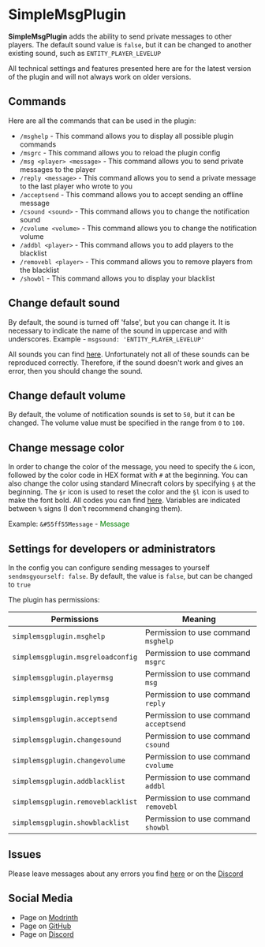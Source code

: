 # SimpleMsgPlugin
**SimpleMsgPlugin** adds the ability to send private messages to other players. The default sound value is `false`, but it can be changed to another existing sound, such as `ENTITY_PLAYER_LEVELUP`

All technical settings and features presented here are for the latest version of the plugin and will not always work on older versions.

## Commands
Here are all the commands that can be used in the plugin:
* `/msghelp` - This command allows you to display all possible plugin commands
* `/msgrc` - This command allows you to reload the plugin config
* `/msg <player> <message>` - This command allows you to send private messages to the player
* `/reply <message>` - This command allows you to send a private message to the last player who wrote to you
* `/acceptsend` - This command allows you to accept sending an offline message
* `/csound <sound>` - This command allows you to change the notification sound
* `/cvolume <volume>` - This command allows you to change the notification volume
* `/addbl <player>` - This command allows you to add players to the blacklist
* `/removebl <player>` - This command allows you to remove players from the blacklist
* `/showbl` - This command allows you to display your blacklist

## Change default sound
By default, the sound is turned off 'false', but you can change it. 
It is necessary to indicate the name of the sound in uppercase and with underscores. 
Example - `msgsound: 'ENTITY_PLAYER_LEVELUP'`

All sounds you can find [here](https://hub.spigotmc.org/javadocs/bukkit/org/bukkit/Sound.html).
Unfortunately not all of these sounds can be reproduced correctly.
Therefore, if the sound doesn't work and gives an error, then you should change the sound.

## Change default volume
By default, the volume of notification sounds is set to `50`, but it can be changed.
The volume value must be specified in the range from `0` to `100`.

## Change message color
In order to change the color of the message, you need to specify the `&` icon, followed by the color code in HEX format with `#` at the beginning.
You can also change the color using standard Minecraft colors by specifying `§` at the beginning.
The `§r` icon is used to reset the color and the `§l` icon is used to make the font bold.
All codes you can find [here](https://minecraft.fandom.com/wiki/Formatting_codes).
Variables are indicated between `%` signs (I don't recommend changing them).

Example: `&#55ff55Message` - <span style="color:green">Message</span>

## Settings for developers or administrators
In the config you can configure sending messages to yourself `sendmsgyourself: false`.
By default, the value is `false`, but can be changed to `true`

The plugin has permissions:

| **Permissions**                      | **Meaning**                            |
|--------------------------------------|----------------------------------------|
| `simplemsgplugin.msghelp`            | Permission to use command `msghelp`    |
| `simplemsgplugin.msgreloadconfig`    | Permission to use command `msgrc`      |
| `simplemsgplugin.playermsg`          | Permission to use command `msg`        |
| `simplemsgplugin.replymsg`           | Permission to use command `reply`      |
| `simplemsgplugin.acceptsend`         | Permission to use command `acceptsend` |
| `simplemsgplugin.changesound`        | Permission to use command `csound`     |
| `simplemsgplugin.changevolume`       | Permission to use command `cvolume`    |
| `simplemsgplugin.addblacklist`       | Permission to use command `addbl`      |
| `simplemsgplugin.removeblacklist`    | Permission to use command `removebl`   |
| `simplemsgplugin.showblacklist`      | Permission to use command `showbl`     |

## Issues
Please leave messages about any errors you find [here](https://github.com/MusiJVR/SimpleMsgPlugin/issues) or on the [Discord](https://discord.gg/xY8WJt7VGr)

## Social Media

- Page on [Modrinth](https://modrinth.com/plugin/simplemsgplugin)
- Page on [GitHub](https://github.com/MusiJVR/SimpleMsgPlugin)
- Page on [Discord](https://discord.gg/xY8WJt7VGr)